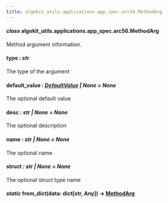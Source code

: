```yaml
---
title: algokit_utils.applications.app_spec.arc56.MethodArg
---
```


#### _class_ algokit_utils.applications.app_spec.arc56.MethodArg

Method argument information.

#### type _: str_

The type of the argument

#### default_value _: [DefaultValue](#algokit_utils.applications.app_spec.arc56.DefaultValue) | None_ _= None_

The optional default value

#### desc _: str | None_ _= None_

The optional description

#### name _: str | None_ _= None_

The optional name

#### struct _: str | None_ _= None_

The optional struct type name

#### _static_ from_dict(data: dict[str, Any]) → [MethodArg](#algokit_utils.applications.app_spec.arc56.MethodArg)
